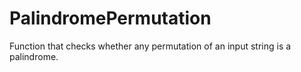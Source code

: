 # PalindromePermutation
Function that checks whether any permutation of an input string is a palindrome.
